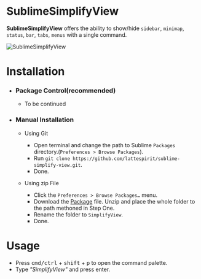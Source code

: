 # SublimeSimplifyView
**SublimeSimplifyView** offers the ability to show/hide `sidebar`, `minimap`, `status`, `bar`, `tabs`, `menus` with a single command.

![SublimeSimplifyView](http://i.imgur.com/fvpFvAi.gif)

# Installation

* ### Package Control(recommended)
    * To be continued

* ### Manual Installation
    * Using Git
        * Open terminal and change the path to Sublime `Packages` directory.(`Preferences > Browse Packages`).
        * Run `git clone https://github.com/lattespirit/sublime-simplify-view.git`.
        * Done.

    * Using zip File
        * Click the `Preferences > Browse Packages…` menu.
        * Download the [Package](https://github.com/lattespirit/sublime-simplify-view/archive/master.zip) file. Unzip and place the whole folder to the path methoned in Step One.
        * Rename the folder to `SimplifyView`.
        * Done.

# Usage

* Press <kbd>cmd/ctrl</kbd> + <kbd>shift</kbd> + <kbd>p</kbd> to open the command palette.
* Type *"SimplifyView"* and press enter.
